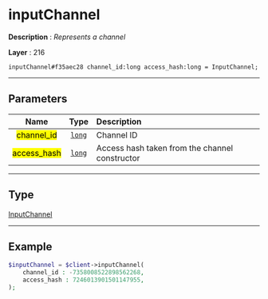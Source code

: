 # inputChannel

**Description** : *Represents a channel*

**Layer** : 216

```tl
inputChannel#f35aec28 channel_id:long access_hash:long = InputChannel;
```

---

## Parameters

| Name | Type | Description |
| :---: | :---: | :--- |
| <mark>channel_id</mark> | [`long`](type/long) | Channel ID |
| <mark>access_hash</mark> | [`long`](type/long) | Access hash taken from the channel constructor |

---

## Type

[InputChannel](type/InputChannel)

---

## Example

```php
$inputChannel = $client->inputChannel(
	channel_id : -7358008522898562268,
	access_hash : 7246013901501147955,
);
```